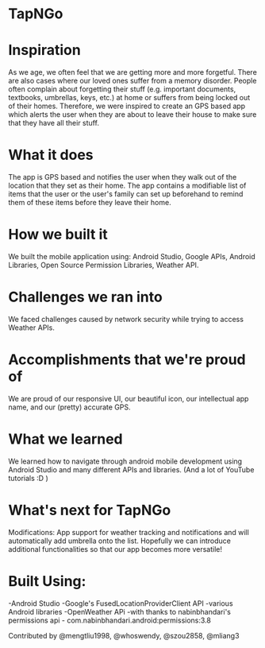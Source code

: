 # TapNGo

# Inspiration
As we age, we often feel that we are getting more and more forgetful. There are also cases where our loved ones suffer from a memory disorder. People often complain about forgetting their stuff (e.g. important documents, textbooks, umbrellas, keys, etc.) at home or suffers from being locked out of their homes. Therefore, we were inspired to create an GPS based app which alerts the user when they are about to leave their house to make sure that they have all their stuff.

# What it does
The app is GPS based and notifies the user when they walk out of the location that they set as their home. The app contains a modifiable list of items that the user or the user's family can set up beforehand to remind them of these items before they leave their home.

# How we built it
We built the mobile application using: Android Studio, Google APIs, Android Libraries, Open Source Permission Libraries, Weather API.

# Challenges we ran into
We faced challenges caused by network security while trying to access Weather APIs.

# Accomplishments that we're proud of
We are proud of our responsive UI, our beautiful icon, our intellectual app name, and our (pretty) accurate GPS.

# What we learned
We learned how to navigate through android mobile development using Android Studio and many different APIs and libraries. (And a lot of YouTube tutorials :D )

# What's next for TapNGo
Modifications: App support for weather tracking and notifications and will automatically add umbrella onto the list. Hopefully we can introduce additional functionalities so that our app becomes more versatile!

# Built Using:
-Android Studio
-Google's FusedLocationProviderClient API
-various Android libraries
-OpenWeather APi
-with thanks to nabinbhandari's permissions api - com.nabinbhandari.android:permissions:3.8


Contributed by @mengtliu1998, @whoswendy, @szou2858, @mliang3
